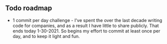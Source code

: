 
## Todo roadmap

- 1 commit per day challenge - I've spent the over the last decade writing code for companies, and as a result I have little to share publicly.  That ends today 1-30-2021.  So begins my effort to commit at least once per day, and to keep it light and fun.

